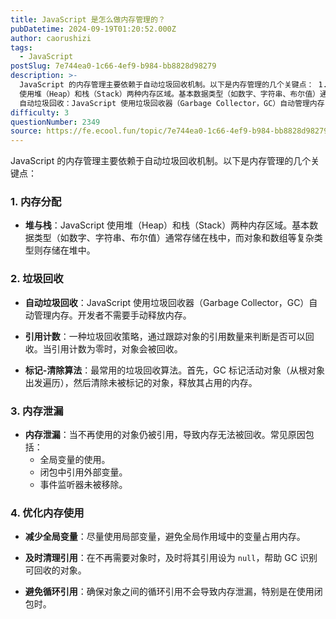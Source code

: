 ```yaml
---
title: JavaScript 是怎么做内存管理的？
pubDatetime: 2024-09-19T01:20:52.000Z
author: caorushizi
tags:
  - JavaScript
postSlug: 7e744ea0-1c66-4ef9-b984-bb8828d98279
description: >-
  JavaScript 的内存管理主要依赖于自动垃圾回收机制。以下是内存管理的几个关键点： 1. 内存分配 堆与栈：JavaScript
  使用堆（Heap）和栈（Stack）两种内存区域。基本数据类型（如数字、字符串、布尔值）通常存储在栈中，而对象和数组等复杂类型则存储在堆中。 2. 垃圾回收
  自动垃圾回收：JavaScript 使用垃圾回收器（Garbage Collector，GC）自动管理内存
difficulty: 3
questionNumber: 2349
source: https://fe.ecool.fun/topic/7e744ea0-1c66-4ef9-b984-bb8828d98279
---
```


JavaScript 的内存管理主要依赖于自动垃圾回收机制。以下是内存管理的几个关键点：

### **1. 内存分配**

- **堆与栈**：JavaScript 使用堆（Heap）和栈（Stack）两种内存区域。基本数据类型（如数字、字符串、布尔值）通常存储在栈中，而对象和数组等复杂类型则存储在堆中。

### **2. 垃圾回收**

- **自动垃圾回收**：JavaScript 使用垃圾回收器（Garbage Collector，GC）自动管理内存。开发者不需要手动释放内存。
- **引用计数**：一种垃圾回收策略，通过跟踪对象的引用数量来判断是否可以回收。当引用计数为零时，对象会被回收。

- **标记-清除算法**：最常用的垃圾回收算法。首先，GC 标记活动对象（从根对象出发遍历），然后清除未被标记的对象，释放其占用的内存。

### **3. 内存泄漏**

- **内存泄漏**：当不再使用的对象仍被引用，导致内存无法被回收。常见原因包括：
  - 全局变量的使用。
  - 闭包中引用外部变量。
  - 事件监听器未被移除。

### **4. 优化内存使用**

- **减少全局变量**：尽量使用局部变量，避免全局作用域中的变量占用内存。
- **及时清理引用**：在不再需要对象时，及时将其引用设为 `null`，帮助 GC 识别可回收的对象。

- **避免循环引用**：确保对象之间的循环引用不会导致内存泄漏，特别是在使用闭包时。
